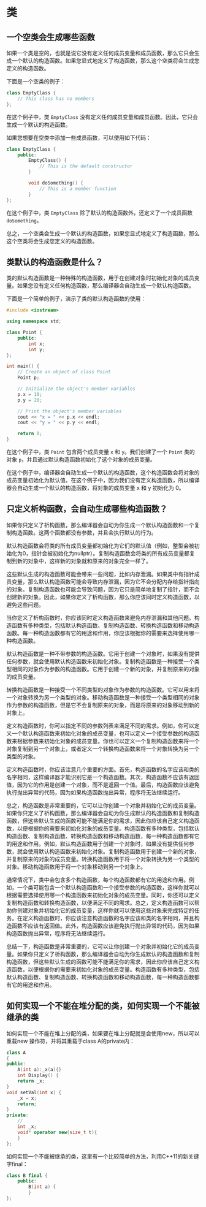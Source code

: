 # 类

## 一个空类会生成哪些函数

如果一个类是空的，也就是说它没有定义任何成员变量和成员函数，那么它只会生成一个默认的构造函数。如果您显式地定义了构造函数，那么这个空类将会生成您定义的构造函数。

下面是一个空类的例子：

```cpp
class EmptyClass {
    // This class has no members
};
```

在这个例子中，类 `EmptyClass` 没有定义任何成员变量和成员函数。因此，它只会生成一个默认的构造函数。

如果您想要在空类中添加一些成员函数，可以使用如下代码：

```cpp
class EmptyClass {
    public:
        EmptyClass() {
            // This is the default constructor
        }

        void doSomething() {
            // This is a member function
        }
};
```

在这个例子中，类 `EmptyClass` 除了默认的构造函数外，还定义了一个成员函数 `doSomething`。

总之，一个空类会生成一个默认的构造函数，如果您显式地定义了构造函数，那么这个空类将会生成您定义的构造函数。

## 类默认的构造函数是什么？

类的默认构造函数是一种特殊的构造函数，用于在创建对象时初始化对象的成员变量。如果您没有定义任何构造函数，那么编译器会自动生成一个默认构造函数。

下面是一个简单的例子，演示了类的默认构造函数的使用：

```cpp
#include <iostream>

using namespace std;

class Point {
    public:
        int x;
        int y;
};

int main() {
    // Create an object of class Point
    Point p;

    // Initialize the object's member variables
    p.x = 10;
    p.y = 20;

    // Print the object's member variables
    cout << "x = " << p.x << endl;
    cout << "y = " << p.y << endl;

    return 0;
}
```

在这个例子中，类 `Point` 包含两个成员变量 `x` 和 `y`。我们创建了一个 `Point` 类的对象 `p`，并且通过默认构造函数初始化了这个对象的成员变量。

在这个例子中，编译器会自动生成一个默认的构造函数，这个构造函数会将对象的成员变量初始化为默认值。在这个例子中，因为我们没有定义构造函数，所以编译器会自动生成一个默认的构造函数，将对象的成员变量 x 和 y 初始化为 0。

## 只定义析构函数，会自动生成哪些构造函数？

如果你只定义了析构函数，那么编译器会自动为你生成一个默认构造函数和一个复制构造函数。这两个函数都没有参数，并且会执行默认的行为。

默认构造函数会将类的所有成员变量都初始化为它们的默认值（例如，整型会被初始化为0，指针会被初始化为nullptr）。复制构造函数会将类的所有成员变量都复制到新的对象中，这样新的对象就和原来的对象完全一样了。

这些默认生成的构造函数可能会带来一些问题，比如内存泄漏。如果类中有指针成员变量，那么默认构造函数可能会导致内存泄漏，因为它不会分配内存给指针指向的对象。复制构造函数也可能会导致问题，因为它只是简单地复制了指针，而不会创建新的对象。因此，如果你定义了析构函数，那么你应该同时定义构造函数，以避免这些问题。

当你定义了析构函数时，你应该同时定义构造函数来避免内存泄漏和其他问题。构造函数有多种类型，包括默认构造函数、复制构造函数、转换构造函数和移动构造函数。每一种构造函数都有它的用途和作用，你应该根据你的需要来选择使用哪一种构造函数。

默认构造函数是一种不带参数的构造函数。它用于创建一个对象时，如果没有提供任何参数，就会使用默认构造函数来初始化对象。复制构造函数是一种接受一个类型相同的对象作为参数的构造函数。它用于创建一个新的对象，并复制原来的对象的成员变量。

转换构造函数是一种接受一个不同类型的对象作为参数的构造函数。它可以用来将一个对象转换为另一个类型的对象。移动构造函数是一种接受一个类型相同的对象作为参数的构造函数，但是它不会复制原来的对象，而是将原来的对象移动到新的对象上。

定义构造函数时，你可以指定不同的参数列表来满足不同的需求。例如，你可以定义一个默认构造函数来初始化对象的成员变量，也可以定义一个接受参数的构造函数来根据参数来初始化对象的成员变量。你也可以定义一个复制构造函数来将一个对象复制到另一个对象上，或者定义一个转换构造函数来将一个对象转换为另一个类型的对象。

定义构造函数时，你应该注意几个重要的方面。首先，构造函数的名字应该和类的名字相同，这样编译器才能识别它是一个构造函数。其次，构造函数不应该有返回值，因为它的作用是创建一个对象，而不是返回一个值。最后，构造函数应该避免执行抛出异常的代码，因为如果构造函数抛出异常，程序将无法继续运行。

总之，构造函数是非常重要的，它可以让你创建一个对象并初始化它的成员变量。如果你只定义了析构函数，那么编译器会自动为你生成默认的构造函数和复制构造函数，但这些默认生成的函数可能不能满足你的需求，因此你应该自己定义构造函数，以便根据你的需要来初始化对象的成员变量。构造函数有多种类型，包括默认构造函数、复制构造函数、转换构造函数和移动构造函数，每一种构造函数都有它的用途和作用。例如，默认构造函数用于创建一个对象时，如果没有提供任何参数，就会使用默认构造函数来初始化对象。复制构造函数用于创建一个新的对象，并复制原来的对象的成员变量。转换构造函数用于将一个对象转换为另一个类型的对象。移动构造函数用于将一个对象移动到另一个对象上。

通常情况下，类中会包含多个构造函数，每个构造函数都有它的用途和作用。例如，一个类可能包含一个默认构造函数和一个接受参数的构造函数，这样你就可以根据需要选择使用哪一个构造函数来初始化对象的成员变量。同时，你还可以定义复制构造函数和转换构造函数，以便满足不同的需求。总之，定义构造函数可以帮助你创建对象并初始化它的成员变量，这样你就可以使用这些对象来完成特定的任务。在定义构造函数时，你应该注意构造函数的名字应该和类的名字相同，并且构造函数不应该有返回值。此外，构造函数应该避免执行抛出异常的代码，因为如果构造函数抛出异常，程序将无法继续运行。

总结一下，构造函数是非常重要的，它可以让你创建一个对象并初始化它的成员变量。如果你只定义了析构函数，那么编译器会自动为你生成默认的构造函数和复制构造函数，但这些默认生成的函数可能不能满足你的需求，因此你应该自己定义构造函数，以便根据你的需要来初始化对象的成员变量。构造函数有多种类型，包括默认构造函数、复制构造函数、转换构造函数和移动构造函数，每一种构造函数都有它的用途和作用。

## 如何实现一个不能在堆分配的类，如何实现一个不能被继承的类

如何实现一个不能在堆上分配的类，如果要在堆上分配就是会使用new，所以可以重载new 操作符，并将其重载于class A的private内：

```cpp
class A 
{
public:
    A(int a):_x(a){}
    int Display() {
    return _x;
}
void setVal(int x) {
    _x = x;
    return;
}
private:
    //
    int _x;
    void* operator new(size_t t){
    }
};
```

如何实现一个不能被继承的类，这里有一个比较简单的方法，利用C++11的新关键字final：

```cpp
class B final {
    public:
        B(int a) {
        }
};  
```
